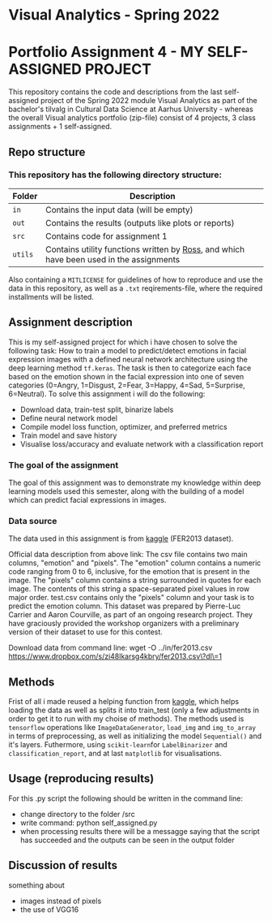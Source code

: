 # Visual Analytics - Spring 2022
# Portfolio Assignment 4 - MY SELF-ASSIGNED PROJECT

This repository contains the code and descriptions from the last self-assigned project of the Spring 2022 module Visual Analytics as part of the bachelor's tilvalg in Cultural Data Science at Aarhus University - whereas the overall Visual analytics portfolio (zip-file) consist of 4 projects, 3 class assignments + 1 self-assigned.

## Repo structure
### This repository has the following directory structure:

| **Folder** | **Description** |
| ----------- | ----------- |
| ```in``` | Contains the input data (will be empty) |
| ```out``` | Contains the results (outputs like plots or reports)  |
| ```src``` | Contains code for assignment 1 |
| ```utils``` | Contains utility functions written by [Ross](https://pure.au.dk/portal/en/persons/ross-deans-kristensenmclachlan(29ad140e-0785-4e07-bdc1-8af12f15856c).html), and which have been used in the assignments |

Also containing a ```MITLICENSE``` for guidelines of how to reproduce and use the data in this repository, as well as a ```.txt``` reqirements-file, where the required installments will be listed.

## Assignment description
This is my self-assigned project for which i have chosen to solve the following task:
How to train a model to predict/detect emotions in facial expression images with a defined neural network architecture using the deep learning method ```tf.keras```. The task is then to categorize each face based on the emotion shown in the facial expression into one of seven categories (0=Angry, 1=Disgust, 2=Fear, 3=Happy, 4=Sad, 5=Surprise, 6=Neutral).
To solve this assignment i will do the following:
- Download data, train-test split, binarize labels
- Define neural network model
- Compile model loss function, optimizer, and preferred metrics
- Train model and save history
- Visualise loss/accuracy and evaluate network with a classification report 


### The goal of the assignment 
The goal of this assignment was to demonstrate my knowledge within deep learning models used this semester, along with the building of a model which can predict facial expressions in images.

### Data source
The data used in this assignment is from [kaggle](https://colab.research.google.com/github/RodolfoFerro/PyConCo20/blob/full-code/notebooks/Deep%20Learning%20Model.ipynb#scrollTo=59mL7DzN139i) (FER2013 dataset). 

Official data description from above link: 
The csv file contains two main columns, "emotion" and "pixels". The "emotion" column contains a numeric code ranging from 0 to 6, inclusive, for the emotion that is present in the image. The "pixels" column contains a string surrounded in quotes for each image. The contents of this string a space-separated pixel values in row major order. test.csv contains only the "pixels" column and your task is to predict the emotion column.
This dataset was prepared by Pierre-Luc Carrier and Aaron Courville, as part of an ongoing research project. They have graciously provided the workshop organizers with a preliminary version of their dataset to use for this contest.


Download data from command line: 
wget -O ../in/fer2013.csv https://www.dropbox.com/s/zi48lkarsg4kbry/fer2013.csv\?dl\=1


## Methods
Frist of all i made reused a helping function from [kaggle](https://colab.research.google.com/github/RodolfoFerro/PyConCo20/blob/full-code/notebooks/Deep%20Learning%20Model.ipynb#scrollTo=59mL7DzN139i), which helps loading the data as well as splits it into train_test (only a few adjustments in order to get it to run with my choise of methods). The methods used is ```tensorflow``` operations like ```ImageDataGenerator```, ```load_img``` and ```img_to_array``` in terms of preprocessing, as well as initializing the model ```Sequential()``` and it's layers. Futhermore, using ```scikit-learn```for ```LabelBinarizer``` and ```classification_report```, and at last ```matplotlib``` for visualisations.


## Usage (reproducing results)
For this .py script the following should be written in the command line:
- change directory to the folder /src 
- write command: python self_assigned.py
- when processing results there will be a messagge saying that the script has succeeded and the outputs can be seen in the output folder 


## Discussion of results
something about 
- images instead of pixels 
- the use of VGG16

